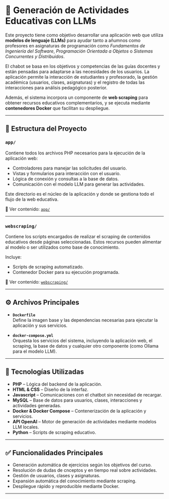 # 🧠 Generación de Actividades Educativas con LLMs

Este proyecto tiene como objetivo desarrollar una aplicación web que utiliza **modelos de lenguaje (LLMs)** para ayudar tanto a añumnos como profesores en asignaturas de programación como *Fundamentos de Ingeniería del Software*, *Programación Orientada a Objetos* o *Sistemas Concurrentes y Distribuidos*.

El chabot se basa en los objetivos y competencias de las guías docentes y están pensadas para adaptarse a las necesidades de los usuarios. La aplicación permite la interacción de estudiantes y profesorado, la gestión académica (usuarios, clases, asignaturas) y el registro de todas las interacciones para análisis pedagógico posterior.

Además, el sistema incorpora un componente de **web scraping** para obtener recursos educativos complementarios, y se ejecuta mediante **contenedores Docker** que facilitan su despliegue.

---

## 📁 Estructura del Proyecto

### `app/`
Contiene todos los archivos PHP necesarios para la ejecución de la aplicación web:

- Controladores para manejar las solicitudes del usuario.
- Vistas y formularios para interacción con el usuario.
- Lógica de conexión y consultas a la base de datos.
- Comunicación con el modelo LLM para generar las actividades.

Este directorio es el núcleo de la aplicación y donde se gestiona todo el flujo de la web educativa.

📂 Ver contenido: [`app/`](./app/)

---

### `webscraping/`
Contiene los scripts encargados de realizar el scraping de contenidos educativos desde páginas seleccionadas. Estos recursos pueden alimentar al modelo o ser utilizados como base de conocimiento.

Incluye:

- Scripts de scraping automatizado.
- Contenedor Docker para su ejecución programada.

📂 Ver contenido: [`webscraping/`](./webscraping/)

---

## ⚙️ Archivos Principales

- **`Dockerfile`**  
  Define la imagen base y las dependencias necesarias para ejecutar la aplicación y sus servicios.

- **`docker-compose.yml`**  
  Orquesta los servicios del sistema, incluyendo la aplicación web, el scraping, la base de datos y cualquier otro componente (como Ollama para el modelo LLM).

---

## 🚀 Tecnologías Utilizadas

- **PHP** – Lógica del backend de la aplicación.
- **HTML & CSS** – Diseño de la interfaz.
- **Javascript** – Comunicaciones con el chatbot sin necesidad de recargar.
- **MySQL** – Base de datos para usuarios, clases, interacciones y actividades generadas.
- **Docker & Docker Compose** – Contenerización de la aplicación y servicios.
- **API OpenAI** – Motor de generación de actividades mediante modelos LLM locales.
- **Python** – Scripts de scraping educativo.

---

## ✅ Funcionalidades Principales

- Generación automática de ejercicios según los objetivos del curso.
- Resolución de dudas de cnceptos y en tiempo real sobre actividades.
- Gestión de usuarios, clases y asignaturas.
- Expansión automática del conocimiento mediante scraping.
- Despliegue rápido y reproducible mediante Docker.

---
